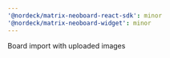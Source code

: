 ```yaml
---
'@nordeck/matrix-neoboard-react-sdk': minor
'@nordeck/matrix-neoboard-widget': minor
---
```


Board import with uploaded images
